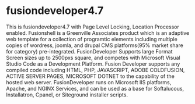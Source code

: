 # fusiondeveloper4.7
This is fusiondeveloper4.7 with Page Level Locking, Location Processor enabled. Fusionshell is a Greenville Associates product which is an adaptive web template for a collection of programtic elements including multiple copies of wordress, joomla, and drupal CMS platforms(95% market share for category) pre-integrated. FusionDeveloper Supports large Format Screen sizes up to 2500pxs square, and competes with Microsoft Visual Studio Code as a Development Platform. Fusion Developer supports any compiled code including HTML, PHP, JAVASCRIPT, ADOBE COLDFUSION, ACTIVE SERVER PAGES, MICROSOFT DOTNET to the capability of the hosted web server. FusionDeveloper runs on Microsoft IIS platforms, Apache, and NGINX Services, and can be used as a base for Softalucous, Installatron, Cpanel, or Siteground installer scripts.
